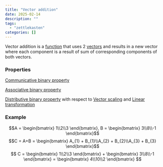 ```yaml
---
title: "Vector addition"
date: 2025-02-14
description: ""
tags: 
  - "zettlekasten"
categories: []
---
```


Vector addition is a [function](Function%20in%20Mathematics.md) that uses 2 [vectors](Vector.md) and results in a new vector where each component is a result of sum of corresponding components of both vectors.

### Properties

[Communicative binary property](Communicative%20binary%20property.md)

[Associative binary property](Associative%20binary%20property.md)

[Distributive binary property](Distributive%20binary%20property.md) with respect to [Vector scaling](Vector%20scaling.md) and [Linear transformation](Linear%20transformation.md)

### Example

$$A = \begin{bmatrix} 1\\2\\3 \end{bmatrix}, 
B = \begin{bmatrix} 3\\8\\-1 \end{bmatrix}$$
$$C = A+B = \begin{bmatrix} A_{1} + B_{1}\\A_{2} + B_{2}\\A_{3} + B_{3} \end{bmatrix}$$
$$ C = \begin{bmatrix} 1\\2\\3 \end{bmatrix} + \begin{bmatrix} 3\\8\\-1 \end{bmatrix} =   \begin{bmatrix} 4\\10\\2 \end{bmatrix} $$
